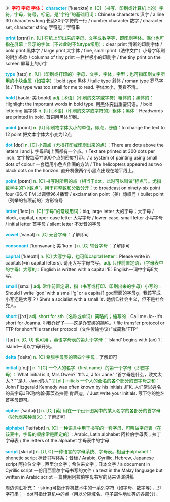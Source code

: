 ☀ <font color="red">**字符 字母 字体：**</font>
<font color="sky blue">**character**</font> ['kærɪktə] 
<font color="rgb(227, 108, 9)">n. [C]（书写、印刷或计算机上的）字符，字母，符号，标记。是“字符”的基础用词：</font>Chinese characters 汉字 / a line 30 characters long 长达30个字符的一行 / number character 数字 / character set, character string 字符组；字符串

<font color="sky blue">**print**</font> [prɪnt] 
<font color="rgb(227, 108, 9)">n. [U] 在纸上印出来的字母、文字或数字等，即印刷字体。偶尔也可指在屏幕上显示的字体（不过此时不如type常用）：</font>clear print 清晰的印刷字体 / bold print 黑体字 / large print 大字体 / fine, small print（法律文件）小号字印刷的附加条款 / columns of tiny print 一栏栏极小的印刷字 / the tiny print on the screen 屏幕上的小字

<font color="sky blue">**type**</font> [taɪp] 
<font color="rgb(227, 108, 9)">n. [U]（印刷或打印的）字母，文字，字体，字型；也可指印刷文字所用的小块金属（如铅字）：</font>bold type 黑体 / italic type 斜体 / roman type 罗马字体 / The type was too small for me to read. 字体太小，我看不清。
           
<font color="sky blue">**bold**</font> [bəʊld; 美 boʊld]
<font color="rgb(227, 108, 9)">adj. [术语]（印刷的文字或字符）粗体的；黑体的：</font>Highlight the important words in bold type. 用黑体突出重要词语。/ bold lettering 黑字体 <font color="rgb(227, 108, 9)">n. [U] [术语]（印刷的文字或字符的）粗体；黑体：</font>Headwords are printed in bold. 首词用黑体印刷。

<font color="sky blue">**point**</font> [pɒɪnt] 
<font color="rgb(227, 108, 9)">n. [U] 印刷物字体大小的单位，即点，磅值：</font>to change the text to 12 point 把文本字体大小变为12点

<font color="sky blue">**dot**</font> [dɒt] 
<font color="rgb(227, 108, 9)">n. [C] 小圆点（尤指打印或印刷出来的点）：</font>There are dots above the letters i and j. 字母i和j上面都有一个点。/ Text are printed at 300 dots per inch. 文字按每英寸300个点的密度打印。/ a system of painting using small dots of colour 一套运用小色点作画的方法 / The helicopters appeared as two black dots on the horizon. 直升机像两个小黑点出现在地平线上。

<font color="sky blue">**point**</font> [pɒɪnt] 
<font color="rgb(227, 108, 9)">n. [C] 书写时所用的点（相当于dot，此时可以叫做“标点”）。尤指数学中的“小数点”，用于将整数和分数分开：</font>to broadcast on ninety-six point four (96.4) FM 以调频96.4播音 / exclamation point（美）惊叹号 / bullet point（列举的各项前的）方形符号

<font color="sky blue">**letter**</font> ['letə] 
<font color="rgb(227, 108, 9)">n. [C]“字母”的常规用词：</font>big, large letter 大的字母；大字母 / block, capital, upper-case letter 大写字母 / lower-case, small letter 小写字母 / initial letter 首字母 / silent letter 不发音的字母
                      
<font color="sky blue">**vowel**</font> [ˈvaʊəl]
<font color="rgb(227, 108, 9)">n. [C] 元音字母：</font>了解即可

<font color="sky blue">**consonant**</font> [ˈkɒnsənənt; 美 ˈkɑ:n-]
<font color="rgb(227, 108, 9)">n. [C] 辅音字母：</font>了解即可

<font color="sky blue">**capital**</font> ['kæpɪtl] 
<font color="rgb(227, 108, 9)">n. [C] 大写字母，也可叫capital letter：</font>Please write in capitals(=in capital letters). 请用大写字母书写。<font color="rgb(227, 108, 9)">adj. 只作前置定语，（字母表中的字母）大写的：</font>English is written with a capital ‘E’. English一词中字母E大写。

<font color="sky blue">**small**</font> [smɔ:l] 
<font color="rgb(227, 108, 9)">adj. 常作前置定语，指（书写或打印、印刷出来的字母）小写的：</font>Should I write ‘god’ with a small ‘g’ or a capital? god里面的字母g，我该写成小写还是大写？/ She’s a socialist with a small ‘s’. 她信仰社会主义，但不是社会党人。

<font color="sky blue">**short**</font> [ʃɔ:t] 
<font color="rgb(227, 108, 9)">adj. short for sth（名称或单词）简略的；缩写的：</font>Call me Jo--it’s short for Joanna. 叫我乔好了——这是乔安娜的简称。/ file transfer protocol or FTP for short“file transfer protocol（文件传输协议）”或简称“FTP” 

<font color="sky blue">**I**</font> [aɪ] 
<font color="rgb(227, 108, 9)">n. [C, U] 也可用i，英语字母表的第九个字母：</font>‘Island’ begins with (an) ‘I’. Island一词以字母I开头。
           
<font color="sky blue">**delta**</font> [ˈdeltə]
<font color="rgb(227, 108, 9)">n. [C] 希腊字母表的第四个字母：</font>了解即可

<font color="sky blue">**initial**</font> [ɪ'nɪʃl] 
<font color="rgb(227, 108, 9)">n. 1 [C] 一个人的名字（first name）的第一个字母（即首字母）：</font>‘What initial is it, Mrs Owen?’ ‘It’s J, J for Jane.’ “首字母是什么，欧文太太？”“是J，Jane的J。” <font color="rgb(227, 108, 9)">2 [pl.] initials 一个人的全名的各个部分的首字母之和：</font>John Fitzgerald Kennedy was often known by his initials JFK. 人们常以姓名的首字母JFK称约翰·菲茨杰拉德·肯尼迪。/ Just write your initials. 写下你的姓名首字母即可。
           
<font color="sky blue">**cipher**</font> [ˈsaɪfə(r)]
<font color="rgb(227, 108, 9)">n. [C] [英] 用在一个设计图案中的某人名字的各部分的首字母（以代表某种含义）：</font>了解即可

<font color="sky blue">**alphabet**</font> ['ælfəbɪt] 
<font color="rgb(227, 108, 9)">n. [C] 一种语言中用于书写的一套字母，可叫做字母表（在该表中，字母的顺序常是固定的）：</font>Arabic, Latin alphabet 阿拉伯字母表；拉丁字母表 / the letters of the alphabet 字母表中的字母
           
<font color="sky blue">**script**</font> [skrɪpt]
<font color="rgb(227, 108, 9)">n. [U, C] 一种语言的字母系统、字母表。相当于alphabet：</font>phonetic script 标音书写体系；音标 / Arabic, Cyrillic, Hebrew, Japanese script 阿拉伯文字；西里尔文字；希伯来文字；日本文字 / a document in Cyrillic script 一份用西里尔字母书写的文件 / a text in the Malay language but written in Arabic script 一篇使用阿拉伯字母书写的马来语演讲稿

周边词汇补充：
· string可指计算机技术中的一系列字符（如字母、数字等），即字符串；
· dot可指计算机中的点（用以分隔域名、电子邮件地址等的各部分）。
